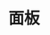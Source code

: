 # 面板
<template>
<div  style="width:800px;height:400px;">
<fs-panel style="height:400px;"></fs-panel>
</div>
</template>